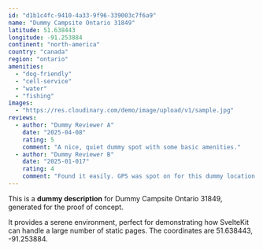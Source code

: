 ```yaml
---
id: "d1b1c4fc-9410-4a33-9f96-339003c7f6a9"
name: "Dummy Campsite Ontario 31849"
latitude: 51.638443
longitude: -91.253884
continent: "north-america"
country: "canada"
region: "ontario"
amenities:
  - "dog-friendly"
  - "cell-service"
  - "water"
  - "fishing"
images:
  - "https://res.cloudinary.com/demo/image/upload/v1/sample.jpg"
reviews:
  - author: "Dummy Reviewer A"
    date: "2025-04-08"
    rating: 5
    comment: "A nice, quiet dummy spot with some basic amenities."
  - author: "Dummy Reviewer B"
    date: "2025-01-017"
    rating: 4
    comment: "Found it easily. GPS was spot on for this dummy location."
---
```


This is a **dummy description** for Dummy Campsite Ontario 31849, generated for the proof of concept.

It provides a serene environment, perfect for demonstrating how SvelteKit can handle a large number of static pages. The coordinates are 51.638443, -91.253884.
